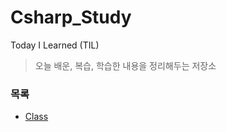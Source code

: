# Csharp_Study

Today I Learned (TIL)

> 오늘 배운, 복습, 학습한 내용을 정리해두는 저장소

### 목록

- [Class](https://github.com/twozeronine/Csharp_Study/tree/main/Class)
